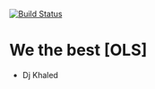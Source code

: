 [![Build Status](https://travis-ci.com/FrancoCalle/modularizationandtesting.svg?branch=master)](https://travis-ci.com/FrancoCalle/modularizationandtesting)

# We the best [OLS]
- Dj Khaled
